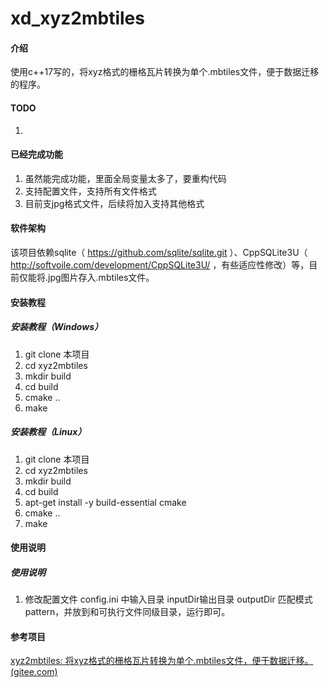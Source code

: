 # xd_xyz2mbtiles

#### 介绍
使用c++17写的，将xyz格式的栅格瓦片转换为单个.mbtiles文件，便于数据迁移的程序。

#### TODO

1. 

#### 已经完成功能

1. 虽然能完成功能，里面全局变量太多了，要重构代码
2. 支持配置文件，支持所有文件格式
3. 目前支jpg格式文件，后续将加入支持其他格式

#### 软件架构
该项目依赖sqlite（ https://github.com/sqlite/sqlite.git ）、CppSQLite3U（ http://softvoile.com/development/CppSQLite3U/ ，有些适应性修改）等，目前仅能将.jpg图片存入.mbtiles文件。
             
#### 安装教程
##### 安装教程（Windows）
1.  git clone 本项目
2.  cd xyz2mbtiles
3.  mkdir build
4.  cd build
5.  cmake .. 
6.  make

##### 安装教程（Linux）
1.  git clone 本项目
2.  cd xyz2mbtiles
3.  mkdir build
4.  cd build
5.  apt-get install -y build-essential cmake
6.  cmake .. 
7.  make

#### 使用说明

##### 使用说明
1.  修改配置文件 config.ini 中输入目录 inputDir输出目录 outputDir  匹配模式pattern，并放到和可执行文件同级目录，运行即可。



#### 参考项目

[xyz2mbtiles: 将xyz格式的栅格瓦片转换为单个.mbtiles文件，便于数据迁移。 (gitee.com)](https://gitee.com/zjp369/xyz2mbtiles)
